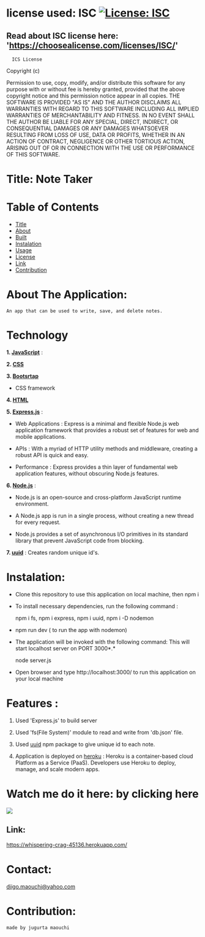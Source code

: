 
  # license used:  ISC  [![License: ISC](https://img.shields.io/badge/License-ISC-blue.svg)](https://opensource.org/licenses/ISC)

  ## Read about ISC license here:  'https://choosealicense.com/licenses/ISC/'

      ICS License
  
Copyright (c)

Permission to use, copy, modify, and/or distribute this software for any purpose with or without fee is hereby granted,
provided that the above copyright notice and this permission notice appear in all copies.
THE SOFTWARE IS PROVIDED "AS IS" AND THE AUTHOR DISCLAIMS ALL WARRANTIES WITH REGARD TO THIS SOFTWARE INCLUDING ALL IMPLIED WARRANTIES OF MERCHANTABILITY AND FITNESS.
IN NO EVENT SHALL THE AUTHOR BE LIABLE FOR ANY SPECIAL, DIRECT, INDIRECT, OR CONSEQUENTIAL DAMAGES OR ANY DAMAGES WHATSOEVER RESULTING FROM LOSS OF USE, DATA OR PROFITS,
WHETHER IN AN ACTION OF CONTRACT, NEGLIGENCE OR OTHER TORTIOUS ACTION, ARISING OUT OF OR IN CONNECTION WITH THE USE OR PERFORMANCE OF THIS SOFTWARE. 
    
  



  # Title: Note Taker



  # Table of  Contents

  * [Title](#title)
  * [About](#about)
  * [Built](#Technology)
  * [Instalation](#header.instal)
  * [Usage](header.usage)
  * [License](#header.license)
  * [Link](#link)
  * [Contribution](#header.contribution)



  # About The Application:
    An app that can be used to write, save, and delete notes.
    

  # Technology

  **1. [JavaScript](https;//javascript.com/)** :


  **2. [CSS](https://css.com)**


  **3. [Bootsrtap](https://bootstrap.com/)**  

  * CSS framework 


  **4. [HTML](https://html.com/)**


  **5. [Express.js](https://expressjs.com/)** :

  * Web Applications : Express is a minimal and flexible Node.js web application framework that provides a robust set of features for web and mobile applications.

  * APIs : With a myriad of HTTP utility methods and middleware, creating a robust API is quick and easy.

  * Performance : Express provides a thin layer of fundamental web application features, without obscuring Node.js features.


  **6. [Node.js](https://nodejs.org/en/)** : 

  * Node.js is an open-source and cross-platform JavaScript runtime environment.

  * A Node.js app is run in a single process, without creating a new thread for every request.

  * Node.js provides a set of asynchronous I/O primitives in its standard library that prevent JavaScript code from blocking.

  **7. [uuid](https://www.npmjs.com/package/uuid)** : Creates random unique id's.
    

    
  # Instalation:

  * Clone this repository to use this application on local machine, then npm i 


  * To install necessary dependencies, run the following command :

      npm i fs, npm i express, npm i uuid, npm i -D nodemon 


  * npm run dev ( to run the app with nodemon)  
    

  * The application will be invoked with the following command: This will start localhost server on PORT 3000*.*

      node server.js


  * Open browser and type http://localhost:3000/ to run this application on your local machine

  


  # Features :

  1. Used 'Express.js' to build server

  2. Used 'fs(File System)' module to read and write from 'db.json' file.

  3. Used [uuid](https://www.npmjs.com/package/uuid) npm package to give unique id to each note.

  4. Application is deployed on [heroku](https://whispering-crag-45136.herokuapp.com/) : Heroku is a container-based cloud Platform as a Service (PaaS). Developers use Heroku to deploy, manage, and scale modern apps.



  # Watch me do it here: by clicking here 
  ![](assets/images/test.gif)




  ## Link:  
   
  https://whispering-crag-45136.herokuapp.com/


  # Contact:
  djigo.maouchi@yahoo.com



  # Contribution:
    made by jugurta maouchi 
